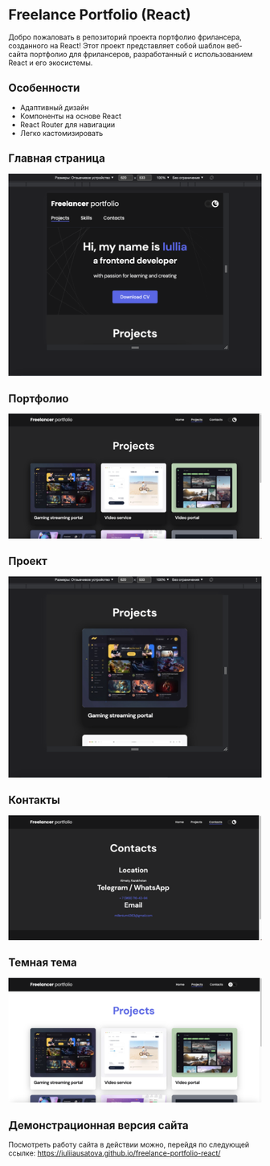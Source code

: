 # Freelance Portfolio (React)

Добро пожаловать в репозиторий проекта портфолио фрилансера, созданного на React! Этот проект представляет собой шаблон веб-сайта портфолио для фрилансеров, разработанный с использованием React и его экосистемы.

## Особенности

- Адаптивный дизайн
- Компоненты на основе React
- React Router для навигации
- Легко кастомизировать

## Главная страница

![На главной странице представлены основные сведения о фрилансере, такие как имя, специализация и контактная информация](./src/images/screenshots/main.png)

## Портфолио

![Страница портфолио позволяет демонстрировать выполненные проекты, включая изображения, описания и ссылки на исходный код или рабочие демонстрационные версии](./src/images/screenshots/projects.png)

## Проект

![Каждый проект можно рассмотреть в деталях, щелкнув на него. Это позволяет увидеть подробное описание, используемые технологии и, при наличии, ссылки на исходный код или рабочие демонстрационные версии](./src/images/screenshots/project.png)

## Контакты

![На странице контактов представлена контактная информация фрилансера, которую можно использовать для связи. Здесь указаны адрес электронной почты, номер телефона и ссылки на профили в социальных сетях, чтобы клиенты и коллеги могли легко связаться с фрилансером](./src/images/screenshots/contacts.png)

## Темная тема

![На сайте предусмотрена возможность переключения между дневным и ночным режимами для удобства пользователей. В верхнем правом углу сайта расположен переключатель, с помощью которого можно легко изменить цветовую схему на более комфортную для глаз в темное время суток или в зависимости от предпочтений пользователя](./src/images/screenshots/btnLightDark.png)

## Демонстрационная версия сайта
Посмотреть работу сайта в действии можно, перейдя по следующей ссылке: https://iuliiausatova.github.io/freelance-portfolio-react/